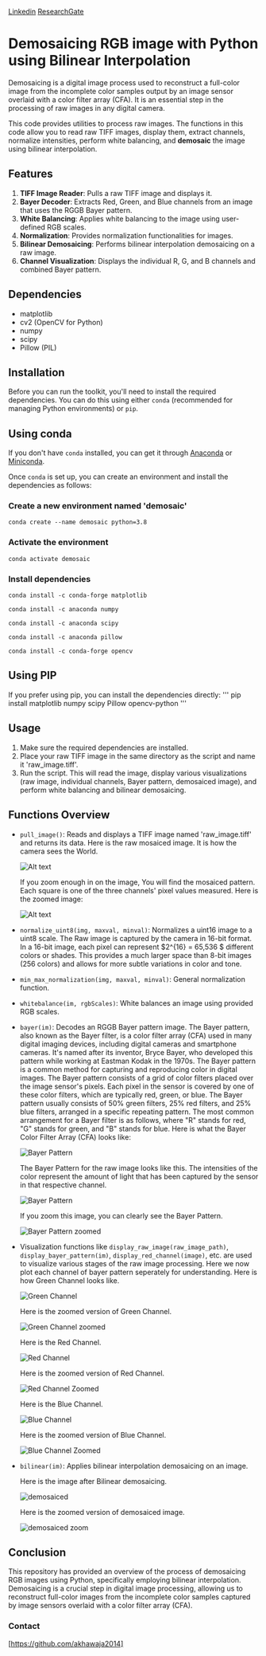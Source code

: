 
[Linkedin](https://www.linkedin.com/in/arsalankhawaja/)                                                            [ResearchGate](https://www.researchgate.net/profile/Arsalan-Khawaja-4)      


# Demosaicing RGB image with Python using Bilinear Interpolation

Demosaicing is a digital image process used to reconstruct a full-color image from the incomplete color samples output by an image sensor overlaid with a color filter array (CFA). It is an essential step in the processing of raw images in any digital camera.

This code provides utilities to process raw images. The functions in this code allow you to read raw TIFF images, display them, extract channels, normalize intensities, perform white balancing, and **demosaic** the image using bilinear interpolation.

## Features

1. **TIFF Image Reader**: Pulls a raw TIFF image and displays it.
2. **Bayer Decoder**: Extracts Red, Green, and Blue channels from an image that uses the RGGB Bayer pattern.
3. **White Balancing**: Applies white balancing to the image using user-defined RGB scales.
4. **Normalization**: Provides normalization functionalities for images.
5. **Bilinear Demosaicing**: Performs bilinear interpolation demosaicing on a raw image.
6. **Channel Visualization**: Displays the individual R, G, and B channels and combined Bayer pattern.

## Dependencies

- matplotlib
- cv2 (OpenCV for Python)
- numpy
- scipy
- Pillow (PIL)

## Installation

Before you can run the toolkit, you'll need to install the required dependencies. You can do this using either `conda` (recommended for managing Python environments) or `pip`.

## Using conda

If you don't have `conda` installed, you can get it through [Anaconda](https://www.anaconda.com/products/distribution) or [Miniconda](https://docs.conda.io/en/latest/miniconda.html).

Once `conda` is set up, you can create an environment and install the dependencies as follows:


### Create a new environment named 'demosaic'
```
conda create --name demosaic python=3.8
```
### Activate the environment
```
conda activate demosaic
```
### Install dependencies
```
conda install -c conda-forge matplotlib
```
```
conda install -c anaconda numpy
```
```
conda install -c anaconda scipy
```
```
conda install -c anaconda pillow
```
```
conda install -c conda-forge opencv
```

## Using PIP
If you prefer using pip, you can install the dependencies directly:
'''
pip install matplotlib numpy scipy Pillow opencv-python
'''

## Usage

1. Make sure the required dependencies are installed.
2. Place your raw TIFF image in the same directory as the script and name it 'raw_image.tiff'.
3. Run the script. This will read the image, display various visualizations (raw image, individual channels, Bayer pattern, demosaiced image), and perform white balancing and bilinear demosaicing.

## Functions Overview

- `pull_image()`: Reads and displays a TIFF image named 'raw_image.tiff' and returns its data.
  Here is the raw mosaiced image. It is how the camera sees the World. 
  
  ![Alt text](https://github.com/akhawaja2014/Hands-on-Demosaicing-experiment-with-Python/blob/master/figures/RawImage.png)
  
  If you zoom enough in on the image, You will find the mosaiced pattern. Each square is one of the three channels' pixel values measured.
  Here is the zoomed image:

  ![Alt text](https://github.com/akhawaja2014/Hands-on-Demosaicing-experiment-with-Python/blob/master/figures/raw_image_zoomed.png)

  
- `normalize_uint8(img, maxval, minval)`: Normalizes a uint16 image to a uint8 scale.
  The Raw image is captured by the camera in 16-bit format.  In a 16-bit image, each pixel can represent $2^{16}  = 65,536 $ different colors or shades. This provides a much larger space than 8-bit images (256 colors) and allows for more subtle variations in color and   tone.
- `min_max_normalization(img, maxval, minval)`: General normalization function.
- `whitebalance(im, rgbScales)`: White balances an image using provided RGB scales.
- `bayer(im)`: Decodes an RGGB Bayer pattern image.
   The Bayer pattern, also known as the Bayer filter, is a color filter array (CFA) used in many digital imaging devices, including digital cameras and smartphone cameras. It's named after its inventor, Bryce Bayer, who developed this pattern while working at Eastman     Kodak in the 1970s. The Bayer pattern is a common method for capturing and reproducing color in digital images. The Bayer pattern consists of a grid of color filters placed over the image sensor's pixels. Each pixel in the sensor is covered by one of these color       filters, which are typically red, green, or blue. The Bayer pattern usually consists of 50% green filters, 25% red filters, and 25% blue filters, arranged in a specific repeating pattern. The most common arrangement for a Bayer filter is as follows, where "R"          stands for red, "G" stands for green, and "B" stands for blue. Here is what the Bayer Color Filter Array (CFA) looks like:

    ![Bayer Pattern](https://github.com/akhawaja2014/Hands-on-Demosaicing-experiment-with-Python/blob/master/figures/bayercfa.PNG)

    The Bayer Pattern for the raw image looks like this. The intensities of the color represent the amount of light that has been captured by the sensor in that respective channel.
  
    ![Bayer Pattern](https://github.com/akhawaja2014/Hands-on-Demosaicing-experiment-with-Python/blob/master/figures/Bayer_pattern.png)

    If you zoom this image, you can clearly see the Bayer Pattern.

    ![Bayer Pattern zoomed](https://github.com/akhawaja2014/Hands-on-Demosaicing-experiment-with-Python/blob/master/figures/Bayer_pattern_zoomed.png)

- Visualization functions like `display_raw_image(raw_image_path)`, `display_bayer_pattern(im)`, `display_red_channel(image)`, etc. are used to visualize various stages of the raw image processing.
    Here we now plot each channel of bayer pattern seperately for understanding. Here is how Green Channel looks like. 

    ![Green Channel](https://github.com/akhawaja2014/Hands-on-Demosaicing-experiment-with-Python/blob/master/figures/green_channel.png)

    Here is the zoomed version of Green Channel.

    ![Green Channel zoomed](https://github.com/akhawaja2014/Hands-on-Demosaicing-experiment-with-Python/blob/master/figures/green_channelzoomed.png)

    Here is the Red Channel.

    ![Red Channel](https://github.com/akhawaja2014/Hands-on-Demosaicing-experiment-with-Python/blob/master/figures/red_channel.png)

    Here is the zoomed version of Red Channel.

    ![Red Channel Zoomed](https://github.com/akhawaja2014/Hands-on-Demosaicing-experiment-with-Python/blob/master/figures/red_channel_zoomed.png)

    Here is the Blue Channel.

    ![Blue Channel](https://github.com/akhawaja2014/Hands-on-Demosaicing-experiment-with-Python/blob/master/figures/blue_channel.png)

    Here is the zoomed version of Blue Channel.

    ![Blue Channel Zoomed](https://github.com/akhawaja2014/Hands-on-Demosaicing-experiment-with-Python/blob/master/figures/blue_channel_zoomed.png)


   
- `bilinear(im)`: Applies bilinear interpolation demosaicing on an image.

    Here is the image after Bilinear demosaicing.

   ![demosaiced](https://github.com/akhawaja2014/Hands-on-Demosaicing-experiment-with-Python/blob/master/figures/demosaiked_image.png)

   Here is the zoomed version of demosaiced image.

  ![demosaiced zoom](https://github.com/akhawaja2014/Hands-on-Demosaicing-experiment-with-Python/blob/master/figures/demosaiked_zoom.png)
  


## Conclusion

This repository has provided an overview of the process of demosaicing RGB images using Python, specifically employing bilinear interpolation. Demosaicing is a crucial step in digital image processing, allowing us to reconstruct full-color images from the incomplete color samples captured by image sensors overlaid with a color filter array (CFA).

### Contact

[https://github.com/akhawaja2014]


